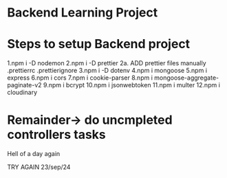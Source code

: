 # Backend Learning Project

# Steps to setup Backend project

1.npm i -D nodemon
2.npm i -D prettier
2a. ADD prettier files manually
.prettierrc
.prettierignore
3.npm i -D dotenv
4.npm i mongoose
5.npm i express
6.npm i cors
7.npm i cookie-parser
8.npm i mongoose-aggregate-paginate-v2
9.npm i bcrypt
10.npm i jsonwebtoken
11.npm i multer
12.npm i cloudinary

# Remainder-> do uncmpleted controllers tasks

Hell of a day
again

TRY AGAIN
23/sep/24
